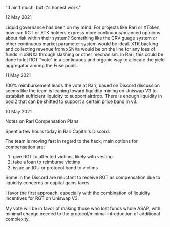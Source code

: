 "It ain't much, but it's honest work."

12 May 2021

Liquid governance has been on my mind. For projects like Rari or XToken, how can RGT or XTK holders express more continuous/nuanced opinions about risk within their system? Something like the CRV guage system or other continuous market parameter system would be ideal. XTK backing and collecting revenue from xSNXa would be on the line for any loss of funds in xSNXa through slashing or other mechanism. In Rari, this could be done to let RGT "vote" in a continuous and organic way to allocate the yield aggregator among the Fuse pools.

11 May 2021

100% reimbursement leads the vote at Rari, based on Discord discussion seems like the team is leaning toward liquidity mining on Uniswap V3 to establish sufficient liquidity to support airdrop. There is enough liquidity in pool2 that can be shifted to support a certain price band in v3.

10 May 2021

Notes on Rari Compensation Plans

Spent a few hours today in Rari Capital's Discord.

The team is moving fast in regard to the hack, main options for compensation are:
1) give RGT to affected victims, likely with vesting
2) take a loan to reimburse victims
3) issue an IOU or protocol bond to victims

Some in the Discord are reluctant to receive RGT as compensation due to liquidity concerns or capital gains taxes.

I favor the first approach, especially with the combination of liquidity incentives for RGT on Uniswap V3.

My vote will be in favor of making those who lost funds whole ASAP, with minimal change needed to the protocol/minimal introduction of additional complexity.
